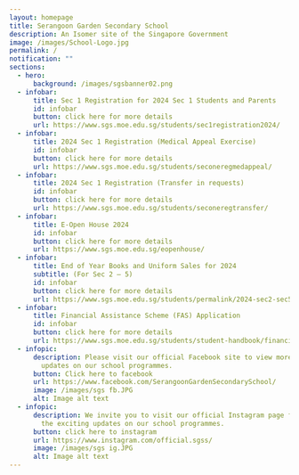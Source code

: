 ```yaml
---
layout: homepage
title: Serangoon Garden Secondary School
description: An Isomer site of the Singapore Government
image: /images/School-Logo.jpg
permalink: /
notification: ""
sections:
  - hero:
      background: /images/sgsbanner02.png
  - infobar:
      title: Sec 1 Registration for 2024 Sec 1 Students and Parents
      id: infobar
      button: click here for more details
      url: https://www.sgs.moe.edu.sg/students/sec1registration2024/
  - infobar:
      title: 2024 Sec 1 Registration (Medical Appeal Exercise)
      id: infobar
      button: click here for more details
      url: https://www.sgs.moe.edu.sg/students/seconeregmedappeal/
  - infobar:
      title: 2024 Sec 1 Registration (Transfer in requests)
      id: infobar
      button: click here for more details
      url: https://www.sgs.moe.edu.sg/students/seconeregtransfer/
  - infobar:
      title: E-Open House 2024
      id: infobar
      button: click here for more details
      url: https://www.sgs.moe.edu.sg/eopenhouse/
  - infobar:
      title: End of Year Books and Uniform Sales for 2024
      subtitle: (For Sec 2 – 5)
      id: infobar
      button: click here for more details
      url: https://www.sgs.moe.edu.sg/students/permalink/2024-sec2-sec5-books-uniform-sales/
  - infobar:
      title: Financial Assistance Scheme (FAS) Application
      id: infobar
      button: click here for more details
      url: https://www.sgs.moe.edu.sg/students/student-handbook/financial-assistance-scheme/
  - infopic:
      description: Please visit our official Facebook site to view more exciting
        updates on our school programmes.
      button: Click here to facebook
      url: https://www.facebook.com/SerangoonGardenSecondarySchool/
      image: /images/sgs fb.JPG
      alt: Image alt text
  - infopic:
      description: We invite you to visit our official Instagram page for a glimpse of
        the exciting updates on our school programmes.
      button: click here to instagram
      url: https://www.instagram.com/official.sgss/
      image: /images/sgs ig.JPG
      alt: Image alt text
---
```

